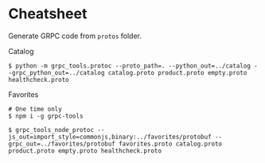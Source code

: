 # Cheatsheet

Generate GRPC code from `protos` folder.

Catalog
```Shell
$ python -m grpc_tools.protoc --proto_path=. --python_out=../catalog --grpc_python_out=../catalog catalog.proto product.proto empty.proto healthcheck.proto
```

Favorites
```Shell
# One time only
$ npm i -g grpc-tools

$ grpc_tools_node_protoc --js_out=import_style=commonjs,binary:../favorites/protobuf --grpc_out=../favorites/protobuf favorites.proto catalog.proto product.proto empty.proto healthcheck.proto
```